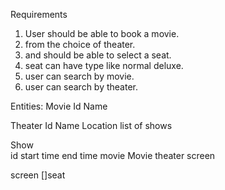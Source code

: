 Requirements 

1. User should be able to book a movie.
2. from the choice of theater.
3. and should be able to select a seat.
4. seat can have type like normal deluxe.
5. user can search by movie.
6. user can search by theater.


Entities:
Movie
    Id
    Name

Theater 
    Id 
    Name 
    Location 
    list of shows

Show   
    id 
    start time 
    end time
    movie Movie
    theater 
    screen

screen
    []seat


    